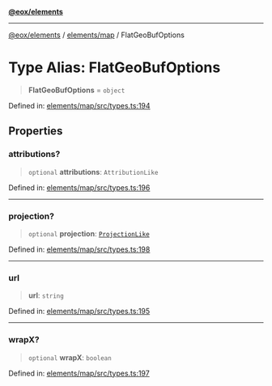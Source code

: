 [**@eox/elements**](../../../README.md)

***

[@eox/elements](../../../modules.md) / [elements/map](../README.md) / FlatGeoBufOptions

# Type Alias: FlatGeoBufOptions

> **FlatGeoBufOptions** = `object`

Defined in: [elements/map/src/types.ts:194](https://github.com/EOX-A/EOxElements/blob/06d2a3f117adcd4ad69f31388ca5094d06b1baf6/elements/map/src/types.ts#L194)

## Properties

### attributions?

> `optional` **attributions**: `AttributionLike`

Defined in: [elements/map/src/types.ts:196](https://github.com/EOX-A/EOxElements/blob/06d2a3f117adcd4ad69f31388ca5094d06b1baf6/elements/map/src/types.ts#L196)

***

### projection?

> `optional` **projection**: [`ProjectionLike`](ProjectionLike.md)

Defined in: [elements/map/src/types.ts:198](https://github.com/EOX-A/EOxElements/blob/06d2a3f117adcd4ad69f31388ca5094d06b1baf6/elements/map/src/types.ts#L198)

***

### url

> **url**: `string`

Defined in: [elements/map/src/types.ts:195](https://github.com/EOX-A/EOxElements/blob/06d2a3f117adcd4ad69f31388ca5094d06b1baf6/elements/map/src/types.ts#L195)

***

### wrapX?

> `optional` **wrapX**: `boolean`

Defined in: [elements/map/src/types.ts:197](https://github.com/EOX-A/EOxElements/blob/06d2a3f117adcd4ad69f31388ca5094d06b1baf6/elements/map/src/types.ts#L197)

